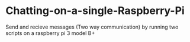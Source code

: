 # Chatting-on-a-single-Raspberry-Pi
Send and recieve messages (Two way communication) by running two scripts on a raspberry pi 3 model B+
